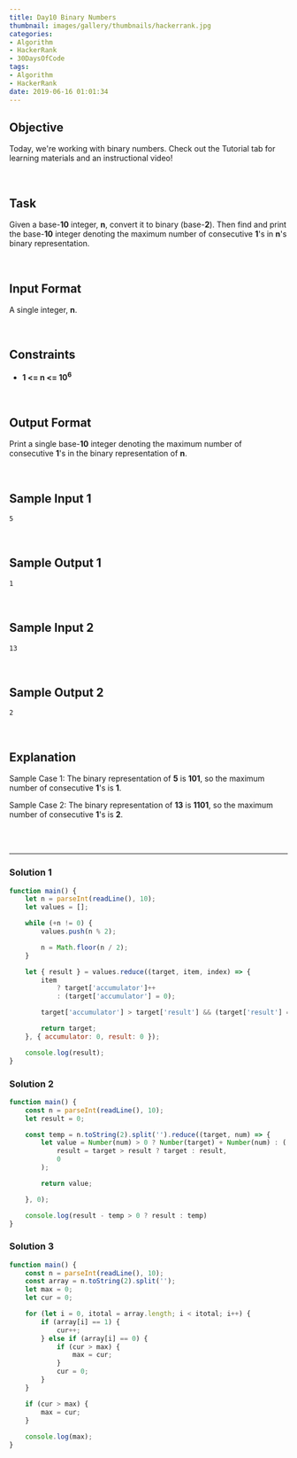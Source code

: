 ```yaml
---
title: Day10 Binary Numbers
thumbnail: images/gallery/thumbnails/hackerrank.jpg
categories:
- Algorithm
- HackerRank
- 30DaysOfCode
tags:
- Algorithm
- HackerRank
date: 2019-06-16 01:01:34
---
```


## Objective

Today, we're working with binary numbers. Check out the Tutorial tab for learning materials and an instructional video!

<br/>

## Task

Given a base-**10** integer, **n**, convert it to binary (base-**2**). Then find and print the base-**10** integer denoting the maximum number of consecutive **1**'s in **n**'s binary representation.

<br/>
<!-- more -->

## Input Format

A single integer, **n**.

<br/>

## Constraints
   
- **1 <= n <= 10<sup>6</sup>**

<br/>

## Output Format

Print a single base-**10** integer denoting the maximum number of consecutive **1**'s in the binary representation of **n**.

<br/>

## Sample Input 1

```
5
```

<br/>

## Sample Output 1

```
1
```

<br/>

## Sample Input 2

```
13
```

<br/>

## Sample Output 2

```
2
```

<br/>

## Explanation

Sample Case 1: 
The binary representation of **5** is **101**, so the maximum number of consecutive **1**'s is **1**.

Sample Case 2: 
The binary representation of **13** is **1101**, so the maximum number of consecutive **1**'s is **2**.

<br/>
<br/>

---


### Solution 1

```javascript
function main() {
    let n = parseInt(readLine(), 10);
    let values = [];

    while (+n != 0) {
        values.push(n % 2);

        n = Math.floor(n / 2);
    }

    let { result } = values.reduce((target, item, index) => {
        item
            ? target['accumulator']++
            : (target['accumulator'] = 0);

        target['accumulator'] > target['result'] && (target['result'] = target['accumulator']);

        return target;
    }, { accumulator: 0, result: 0 });

    console.log(result);
}
```

### Solution 2

```javascript
function main() {
    const n = parseInt(readLine(), 10);
    let result = 0;

    const temp = n.toString(2).split('').reduce((target, num) => {
        let value = Number(num) > 0 ? Number(target) + Number(num) : (
            result = target > result ? target : result,
            0
        );

        return value;

    }, 0);

    console.log(result - temp > 0 ? result : temp)
}
```


### Solution 3

```javascript
function main() {
    const n = parseInt(readLine(), 10);
    const array = n.toString(2).split('');
    let max = 0;
    let cur = 0;

    for (let i = 0, itotal = array.length; i < itotal; i++) {
        if (array[i] == 1) {
            cur++;
        } else if (array[i] == 0) {
            if (cur > max) {
                max = cur;
            }
            cur = 0;
        }
    }

    if (cur > max) {
        max = cur;
    }
    
    console.log(max);
}
```

